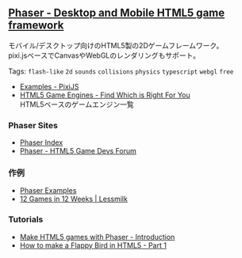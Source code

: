 ## [Phaser - Desktop and Mobile HTML5 game framework](http://phaser.io/)

モバイル/デスクトップ向けのHTML5製の2Dゲームフレームワーク。  
pixi.jsベースでCanvasやWebGLのレンダリングもサポート。

Tags: `flash-like` `2d` `sounds` `collisions` `physics` `typescript` `webgl` `free`

- [Examples - PixiJS](http://www.pixijs.com/examples/)
- [HTML5 Game Engines - Find Which is Right For You](http://html5gameengine.com/)  
  HTML5ベースのゲームエンジン一覧

### Phaser Sites

- [Phaser Index](http://docs.phaser.io/)
- [Phaser - HTML5 Game Devs Forum](http://www.html5gamedevs.com/forum/14-phaser/)

### 作例

- [Phaser Examples](http://examples.phaser.io/index.html)
- [12 Games in 12 Weeks | Lessmilk](http://www.lessmilk.com/12games.php)

### Tutorials

- [Make HTML5 games with Phaser - Introduction](http://blog.lessmilk.com/make-html5-games-with-phaser-1/)
- [How to make a Flappy Bird in HTML5 - Part 1](http://blog.lessmilk.com/how-to-make-flappy-bird-in-html5-1/)
